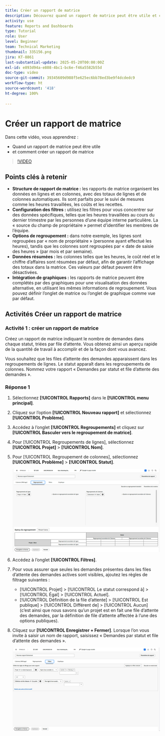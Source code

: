 ```yaml
---
title: Créer un rapport de matrice
description: Découvrez quand un rapport de matrice peut être utile et comment créer un rapport de matrice dans Workfront.
activity: use
feature: Reports and Dashboards
type: Tutorial
role: User
level: Beginner
team: Technical Marketing
thumbnail: 335156.png
jira: KT-8861
last-substantial-update: 2025-05-20T00:00:00Z
exl-id: e893d94a-e808-4bc1-bc6e-f46a5582b55d
doc-type: video
source-git-commit: 39345609d988f5e625ec6bb78ed3be9f4dcdedc9
workflow-type: ht
source-wordcount: '418'
ht-degree: 100%

---
```


# Créer un rapport de matrice

Dans cette vidéo, vous apprendrez :

* Quand un rapport de matrice peut être utile
* et comment créer un rapport de matrice

>[!VIDEO](https://video.tv.adobe.com/v/3448185/?quality=12&learn=on&captions=fre_fr)

## Points clés à retenir

* **Structure de rapport de matrice :** les rapports de matrice organisent les données en lignes et en colonnes, avec des totaux de lignes et de colonnes automatiques. Ils sont parfaits pour le suivi de mesures comme les heures travaillées, les coûts et les recettes.
* **Configuration des filtres :** utilisez les filtres pour vous concentrer sur des données spécifiques, telles que les heures travaillées au cours du dernier trimestre par les personnes d’une équipe interne particulière. La « source du champ de propriétaire » permet d’identifier les membres de l’équipe.
* **Options de regroupement :** dans notre exemple, les lignes sont regroupées par « nom de propriétaire » (personne ayant effectué les heures), tandis que les colonnes sont regroupées par « date de saisie des heures » (par mois et par semaine).
* **Données résumées :** les colonnes telles que les heures, le coût réel et le chiffre d’affaires sont résumées par défaut, afin de garantir l’affichage des totaux dans la matrice. Ces valeurs par défaut peuvent être désactivées.
* **Intégration de graphiques :** les rapports de matrice peuvent être complétés par des graphiques pour une visualisation des données alternative, en utilisant les mêmes informations de regroupement. Vous pouvez définir l’onglet de matrice ou l’onglet de graphique comme vue par défaut.

## Activités Créer un rapport de matrice

### Activité 1 : créer un rapport de matrice

Créez un rapport de matrice indiquant le nombre de demandes dans chaque statut, triées par file d’attente. Vous obtenez ainsi un aperçu rapide de la quantité de travail à accomplir et de la façon dont vous avancez.

Vous souhaitez que les files d’attente des demandes apparaissent dans les regroupements de lignes. Le statut apparaît dans les regroupements de colonnes. Nommez votre rapport « Demandes par statut et file d’attente des demandes ».

### Réponse 1

1. Sélectionnez **[!UICONTROL Rapports]** dans le **[!UICONTROL menu principal]**.
1. Cliquez sur l’option **[!UICONTROL Nouveau rapport]** et sélectionnez **[!UICONTROL Problème]**.
1. Accédez à l’onglet **[!UICONTROL Regroupements]** et cliquez sur **[!UICONTROL Basculer vers le regroupement de matrice]**.
1. Pour [!UICONTROL Regroupements de lignes], sélectionnez **[!UICONTROL Projet]** > **[!UICONTROL Nom]**.
1. Pour [!UICONTROL Regroupement de colonnes], sélectionnez **[!UICONTROL Problème]** > **[!UICONTROL Statut]**.

   ![Image de l’écran permettant de créer un nouveau regroupement de rapports de problèmes.](assets/matrix-report-groupings.png)

1. Accédez à l’onglet **[!UICONTROL Filtres]**.
1. Pour vous assurer que seules les demandes présentes dans les files d’attente des demandes actives sont visibles, ajoutez les règles de filtrage suivantes :

   * [!UICONTROL Projet] > [!UICONTROL Le statut correspond à] > [!UICONTROL Égal] > [!UICONTROL Actuel].
   * [!UICONTROL Définition de la file d’attente] > [!UICONTROL Est publique] > [!UICONTROL Différent de] > [!UICONTROL Aucun] (c’est ainsi que nous savons qu’un projet est en fait une file d’attente des demandes, par la définition de file d’attente affectée à l’une des options publiques).

1. Cliquez sur **[!UICONTROL Enregistrer + Fermer]**. Lorsque l’on vous invite à saisir un nom de rapport, saisissez « Demandes par statut et file d’attente des demandes ».

   ![Image de l’écran permettant de créer un filtre de rapport de problèmes](assets/matrix-report-filters.png)
